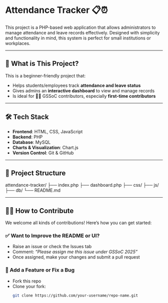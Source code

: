 # Attendance Tracker 📋⏰

This project is a PHP-based web application that allows administrators to manage attendance and leave records effectively. Designed with simplicity and functionality in mind, this system is perfect for small institutions or workplaces.

---

## 📌 What is This Project?

This is a beginner-friendly project that:

- Helps students/employees track **attendance and leave status**
- Gives admins an **interactive dashboard** to view and manage records
- Is ideal for 👩‍💻 GSSoC contributors, especially **first-time contributors**

---

## 🛠️ Tech Stack

- **Frontend**: HTML, CSS, JavaScript
- **Backend**: PHP
- **Database**: MySQL
- **Charts & Visualization**: Chart.js
- **Version Control**: Git & GitHub

---

## 📂 Project Structure

attendance-tracker/
├── index.php
├── dashboard.php
├── css/
├── js/
├── db/
└── README.md

---

## 🧑‍💻 How to Contribute

We welcome all kinds of contributions! Here’s how you can get started:

### ✅ Want to Improve the README or UI?

- Raise an issue or check the Issues tab
- Comment: _“Please assign me this issue under GSSoC 2025”_
- Once assigned, make your changes and submit a pull request

### 🧾 Add a Feature or Fix a Bug

- Fork this repo
- Clone your fork:
  ```bash
  git clone https://github.com/your-username/repo-name.git
